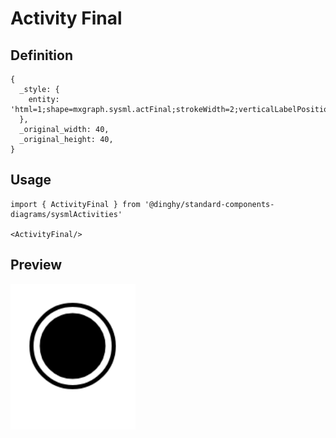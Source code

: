 # Activity Final

## Definition

```
{
  _style: { 
    entity: 'html=1;shape=mxgraph.sysml.actFinal;strokeWidth=2;verticalLabelPosition=bottom;verticalAlignment=top;',
  },
  _original_width: 40,
  _original_height: 40,
}
```

## Usage

```
import { ActivityFinal } from '@dinghy/standard-components-diagrams/sysmlActivities'

<ActivityFinal/>
```

## Preview

<img src="./activity-final.png" width="200"/>
